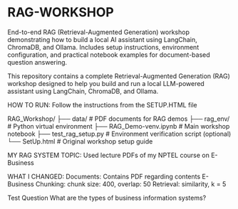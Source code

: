 # RAG-WORKSHOP
End-to-end RAG (Retrieval-Augmented Generation) workshop demonstrating how to build a local AI assistant using LangChain, ChromaDB, and Ollama. Includes setup instructions, environment configuration, and practical notebook examples for document-based question answering.

This repository contains a complete Retrieval-Augmented Generation (RAG) workshop designed to help you build and run a local LLM-powered assistant using LangChain, ChromaDB, and Ollama.

HOW TO RUN:
Follow the instructions from the SETUP.HTML file

RAG_Workshop/
├── data/                    # PDF documents for RAG demos
├── rag_env/                 # Python virtual environment
├── RAG_Demo-venv.ipynb      # Main workshop notebook
├── test_rag_setup.py        # Environment verification script (optional)
└── SetUp.html               # Original workshop setup guide

MY RAG SYSTEM
TOPIC: Used lecture PDFs of my NPTEL course on E-Business

WHAT I CHANGED:
Documents: Contains PDF regarding contents E-Business
Chunking: chunk size: 400, overlap: 50
Retrieval: similarity, k = 5

Test Question
What are the types of business information systems?




